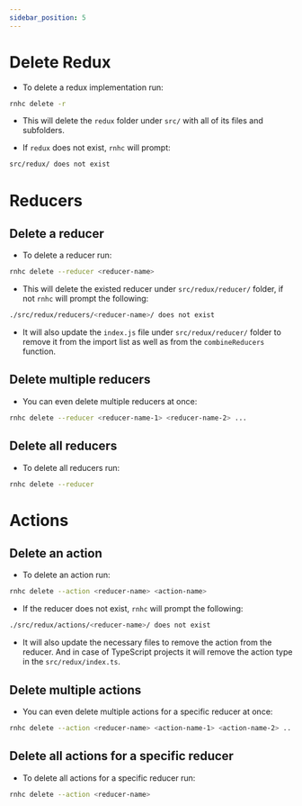 ```yaml
---
sidebar_position: 5
---
```


# Delete Redux

- To delete a redux implementation run:

```sh
rnhc delete -r
```

- This will delete the `redux` folder under `src/` with all of its files and subfolders.

- If `redux` does not exist, `rnhc` will prompt:

```sh
src/redux/ does not exist
```

# Reducers

## Delete a reducer

- To delete a reducer run:

```sh
rnhc delete --reducer <reducer-name>
```

- This will delete the existed reducer under `src/redux/reducer/` folder, if not `rnhc` will prompt the following:

```sh
./src/redux/reducers/<reducer-name>/ does not exist
```

- It will also update the `index.js` file under `src/redux/reducer/` folder to remove it from the import list as well as from the `combineReducers` function.

## Delete multiple reducers

- You can even delete multiple reducers at once:

```sh
rnhc delete --reducer <reducer-name-1> <reducer-name-2> ...
```

## Delete all reducers

- To delete all reducers run:

```sh
rnhc delete --reducer
```

# Actions

## Delete an action

- To delete an action run:

```sh
rnhc delete --action <reducer-name> <action-name>
```

- If the reducer does not exist, `rnhc` will prompt the following:

```sh
./src/redux/actions/<reducer-name>/ does not exist
```

- It will also update the necessary files to remove the action from the reducer. And in case of TypeScript projects it will remove the action type in the `src/redux/index.ts`.

## Delete multiple actions

- You can even delete multiple actions for a specific reducer at once:

```sh
rnhc delete --action <reducer-name> <action-name-1> <action-name-2> ...
```

## Delete all actions for a specific reducer

- To delete all actions for a specific reducer run:

```sh
rnhc delete --action <reducer-name>
```
